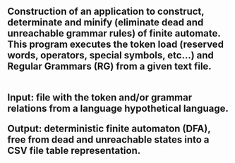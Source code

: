 <h2>
  Construction of an application to construct, determinate and minify
  (eliminate dead and unreachable grammar rules) of finite automate.
  This program executes the token load (reserved words, operators, special symbols, etc...) and 
  Regular Grammars (RG) from a given text file.
  <br><br>

  Input: file with the token and/or grammar relations from a language hypothetical language.
  <br>
  
  Output: deterministic finite automaton (DFA), free from dead and unreachable states into a CSV file table representation.
</h2>

